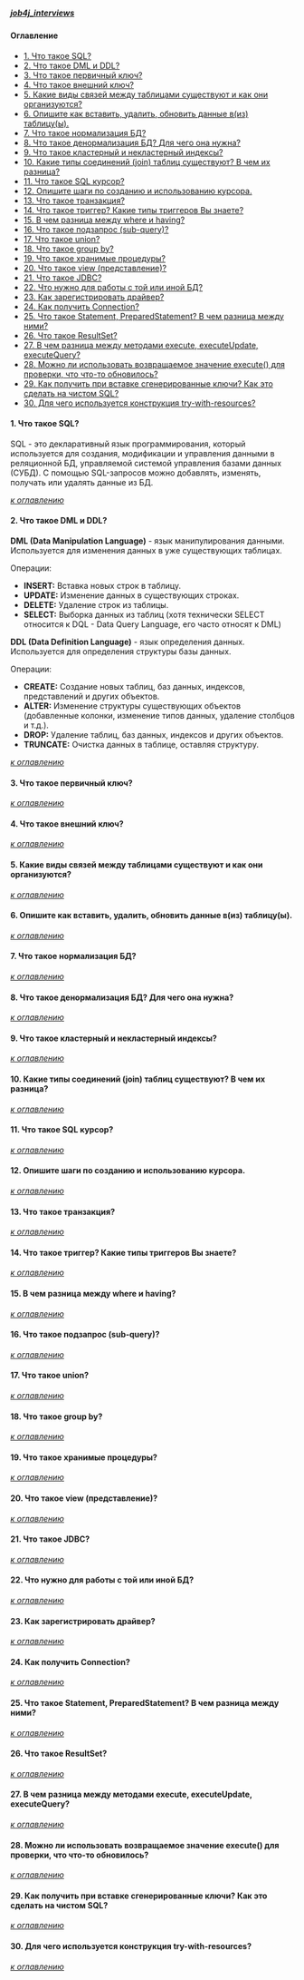 ##### [job4j_interviews](https://github.com/shaporen/job4j_interviews/blob/main/README.md)
#### Оглавление
+ [1. Что такое SQL?](#1-Что-такое-SQL)
+ [2. Что такое DML и DDL?](#2-Что-такое-DML-и-DDL)
+ [3. Что такое первичный ключ?](#3-Что-такое-первичный-ключ)
+ [4. Что такое внешний ключ?](#4-Что-такое-внешний-ключ)
+ [5. Какие виды связей между таблицами существуют и как они организуются?](#5-Какие-виды-связей-между-таблицами-существуют-и-как-они-организуются)
+ [6. Опишите как вставить, удалить, обновить данные в(из) таблицу(ы).](#6-Опишите-как-вставить-удалить-обновить-данные-виз-таблицуы)
+ [7. Что такое нормализация БД?](#7-Что-такое-нормализация-БД)
+ [8. Что такое денормализация БД? Для чего она нужна?](#8-Что-такое-денормализация-БД-Для-чего-она-нужна)
+ [9. Что такое кластерный и некластерный индексы?](#9-Что-такое-кластерный-и-некластерный-индексы)
+ [10. Какие типы соединений (join) таблиц существуют? В чем их разница?](#10-Какие-типы-соединений-join-таблиц-существуют-В-чем-их-разница)
+ [11. Что такое SQL курсор?](#11-Что-такое-SQL-курсор)
+ [12. Опишите шаги по созданию и использованию курсора.](#12-Опишите-шаги-по-созданию-и-использованию-курсора)
+ [13. Что такое транзакция?](#13-Что-такое-транзакция)
+ [14. Что такое триггер? Какие типы триггеров Вы знаете?](#14-Что-такое-триггер-Какие-типы-триггеров-Вы-знаете)
+ [15. В чем разница между where и having?](#15-В-чем-разница-между-where-и-having)
+ [16. Что такое подзапрос (sub-query)?](#16-Что-такое-подзапрос-sub-query)
+ [17. Что такое union?](#17-Что-такое-union)
+ [18. Что такое group by?](#18-Что-такое-group-by)
+ [19. Что такое хранимые процедуры?](#19-Что-такое-хранимые-процедуры)
+ [20. Что такое view (представление)?](#20-Что-такое-view-представление)
+ [21. Что такое JDBC?](#21-Что-такое-JDBC)
+ [22. Что нужно для работы с той или иной БД?](#22-Что-нужно-для-работы-с-той-или-иной-БД)
+ [23. Как зарегистрировать драйвер?](#23-Как-зарегистрировать-драйвер)
+ [24. Как получить Connection?](#24-Как-получить-Connection)
+ [25. Что такое Statement, PreparedStatement? В чем разница между ними?](#25-Что-такое-Statement-PreparedStatement-В-чем-разница-между-ними)
+ [26. Что такое ResultSet?](#26-Что-такое-ResultSet)
+ [27. В чем разница между методами execute, executeUpdate, executeQuery?](#27-В-чем-разница-между-методами-execute-executeUpdate-executeQuery)
+ [28. Можно ли использовать возвращаемое значение execute() для проверки, что что-то обновилось?](#28-Можно-ли-использовать-возвращаемое-значение-execute-для-проверки-что-что-то-обновилось)
+ [29. Как получить при вставке сгенерированные ключи? Как это сделать на чистом SQL?](#29-Как-получить-при-вставке-сгенерированные-ключи-Как-это-сделать-на-чистом-SQL)
+ [30. Для чего используется конструкция try-with-resources?](#30-Для-чего-используется-конструкция-try-with-resources)



#### 1. Что такое SQL?

SQL - это декларативный язык программирования, который используется для создания, модификации и управления данными в реляционной БД, управляемой системой управления базами данных (СУБД). С помощью SQL-запросов можно добавлять, изменять, получать или удалять данные из БД.

[_к оглавлению_](#Оглавление)
#### 2. Что такое DML и DDL?

**DML (Data Manipulation Language)** - язык манипулирования данными. Используется для изменения данных в уже существующих таблицах.

Операции: 

* **INSERT:** Вставка новых строк в таблицу.
* **UPDATE:** Изменение данных в существующих строках.
* **DELETE:** Удаление строк из таблицы.
* **SELECT:** Выборка данных из таблиц (хотя технически SELECT относится к DQL - Data Query Language, его часто относят к DML)

**DDL (Data Definition Language)** - язык определения данных. Используется для определения структуры базы данных.

Операции:

* **CREATE:** Создание новых таблиц, баз данных, индексов, представлений и других объектов.
* **ALTER:** Изменение структуры существующих объектов (добавленные колонки, изменение типов данных, удаление столбцов и т.д.).
* **DROP:** Удаление таблиц, баз данных, индексов и других объектов.
* **TRUNCATE:** Очистка данных в таблице, оставляя структуру.

[_к оглавлению_](#Оглавление)
#### 3. Что такое первичный ключ?
[_к оглавлению_](#Оглавление)
#### 4. Что такое внешний ключ?
[_к оглавлению_](#Оглавление)
#### 5. Какие виды связей между таблицами существуют и как они организуются?
[_к оглавлению_](#Оглавление)
#### 6. Опишите как вставить, удалить, обновить данные в(из) таблицу(ы).
[_к оглавлению_](#Оглавление)
#### 7. Что такое нормализация БД?
[_к оглавлению_](#Оглавление)
#### 8. Что такое денормализация БД? Для чего она нужна?
[_к оглавлению_](#Оглавление)
#### 9. Что такое кластерный и некластерный индексы?
[_к оглавлению_](#Оглавление)
#### 10. Какие типы соединений (join) таблиц существуют? В чем их разница?
[_к оглавлению_](#Оглавление)
#### 11. Что такое SQL курсор?
[_к оглавлению_](#Оглавление)
#### 12. Опишите шаги по созданию и использованию курсора.
[_к оглавлению_](#Оглавление)
#### 13. Что такое транзакция?
[_к оглавлению_](#Оглавление)
#### 14. Что такое триггер? Какие типы триггеров Вы знаете?
[_к оглавлению_](#Оглавление)
#### 15. В чем разница между where и having?
[_к оглавлению_](#Оглавление)
#### 16. Что такое подзапрос (sub-query)?
[_к оглавлению_](#Оглавление)
#### 17. Что такое union?
[_к оглавлению_](#Оглавление)
#### 18. Что такое group by?
[_к оглавлению_](#Оглавление)
#### 19. Что такое хранимые процедуры?
[_к оглавлению_](#Оглавление)
#### 20. Что такое view (представление)?
[_к оглавлению_](#Оглавление)
#### 21. Что такое JDBC?
[_к оглавлению_](#Оглавление)
#### 22. Что нужно для работы с той или иной БД?
[_к оглавлению_](#Оглавление)
#### 23. Как зарегистрировать драйвер?
[_к оглавлению_](#Оглавление)
#### 24. Как получить Connection?
[_к оглавлению_](#Оглавление)
#### 25. Что такое Statement, PreparedStatement? В чем разница между ними?
[_к оглавлению_](#Оглавление)
#### 26. Что такое ResultSet?
[_к оглавлению_](#Оглавление)
#### 27. В чем разница между методами execute, executeUpdate, executeQuery?
[_к оглавлению_](#Оглавление)
#### 28. Можно ли использовать возвращаемое значение execute() для проверки, что что-то обновилось?
[_к оглавлению_](#Оглавление)
#### 29. Как получить при вставке сгенерированные ключи? Как это сделать на чистом SQL?
[_к оглавлению_](#Оглавление)
#### 30. Для чего используется конструкция try-with-resources?
[_к оглавлению_](#Оглавление)
